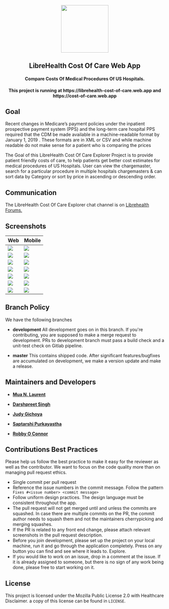 <div align="center">
<p align="center"><img src="assets/app_icon.png" width="150"></p> 
<h2 align="center"><b>LibreHealth Cost Of Care Web App</b></h2>
<h4 align="center">Compare Costs Of Medical Procedures Of US Hospitals.</h4>
<h4 align="center">This project is running at https://librehealth-cost-of-care.web.app and https://cost-of-care.web.app </h4>
</div>

## Goal

Recent changes in Medicare’s payment policies under the inpatient prospective payment system (PPS) and the long-term care hospital PPS required that the CDM be made available in a machine-readable format by January 1, 2019 . These formats are in XML or CSV and while machine readable do not make sense for a patient who is comparing the prices

The Goal of this LibreHealth Cost Of Care Explorer Project is to provide patient friendly costs of care, to help patients get better cost estimates for medical procedures of US Hospitals. User can view the chargemaster, search for a particular procedure in multiple hospitals chargemasters & can sort data by Category or sort by price in ascending or descending order.

## Communication

The LibreHealth Cost Of Care Explorer chat channel is on [Librehealth Forums.](https://forums.librehealth.io/)

## Screenshots

|  Web | Mobile | 
| ------ | ------ | 
| <img src="/assets/web/home.png" align="top">| <img src="/assets/mobile/home.png" align="top"> | 
| <img src="/assets/web/select_hospital.png" align="top">| <img src="/assets/mobile/select_hospital.png" align="top"> | 
| <img src="/assets/web/view_chargemaster.png" align="top">| <img src="/assets/mobile/view_chargemaster.png" align="top"> |  
| <img src="/assets/web/select_hospital.png" align="top">| <img src="/assets/mobile/select_hospital.png" align="top"> |
| <img src="/assets/web/compare.png" align="top">| <img src="/assets/mobile/compare.png" align="top"> |
| <img src="/assets/web/about.png" align="top">| <img src="/assets/mobile/about.png" align="top"> |
| <img src="/assets/web/inpatient.png" align="top">| <img src="/assets/mobile/inpatient.png" align="top"> |


## Branch Policy

We have the following branches

- **development** All development goes on in this branch. If you're contributing, you are supposed to make a merge request to development. PRs to development branch must pass a build check and a unit-test check on Gitlab pipeline.

- **master** This contains shipped code. After significant features/bugfixes are accumulated on development, we make a version update and make a release.

## Maintainers and Developers

- [**Mua N. Laurent**](https://gitlab.com/muarachmann)

- [**Darshpreet Singh**](https://gitlab.com/Darshpreet2000)

- [**Judy Gichoya**](https://gitlab.com/judywawira)

- [**Saptarshi Purkayastha**](https://gitlab.com/sunbiz)

- [**Robby O Connor**](https://gitlab.com/robbyoconnor)

## Contributions Best Practices

Please help us follow the best practice to make it easy for the reviewer as well as the contributor. We want to focus on the code quality more than on managing pull request ethics.

- Single commit per pull request
- Reference the issue numbers in the commit message. Follow the pattern ` Fixes #<issue number> <commit message>`
- Follow uniform design practices. The design language must be consistent throughout the app.
- The pull request will not get merged until and unless the commits are squashed. In case there are multiple commits on the PR, the commit author needs to squash them and not the maintainers cherrypicking and merging squashes.
- If the PR is related to any front end change, please attach relevant screenshots in the pull request description.
- Before you join development, please set up the project on your local machine, run it and go through the application completely. Press on any button you can find and see where it leads to. Explore.
- If you would like to work on an issue, drop in a comment at the issue. If it is already assigned to someone, but there is no sign of any work being done, please free to start working on it.

## License

This project is licensed under the Mozilla Public License 2.0 with Healthcare Disclaimer. a copy of this license can be found in `LICENSE`.
